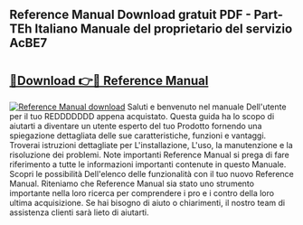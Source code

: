 ## Reference Manual Download gratuit PDF - Part-TEh Italiano Manuale del proprietario del servizio AcBE7

# <h2><a href="http://dff135.blite.top/?on=Reference+Manual">🔗Download 👉🔴 Reference Manual</a></h2>

[![Reference Manual download](https://i.imgur.com/lujVjoI.png)](http://dff135.blite.top/?on=Reference+Manual)
Saluti e benvenuto nel manuale Dell'utente per il tuo REDDDDDDD appena acquistato. Questa guida ha lo scopo di aiutarti a diventare un utente esperto del tuo Prodotto fornendo una spiegazione dettagliata delle sue caratteristiche, funzioni e vantaggi. Troverai istruzioni dettagliate per L'installazione, L'uso, la manutenzione e la risoluzione dei problemi. Note importanti Reference Manual si prega di fare riferimento a tutte le informazioni importanti contenute in questo Manuale. Scopri le possibilità Dell'elenco delle funzionalità con il tuo nuovo Reference Manual. Riteniamo che Reference Manual sia stato uno strumento importante nella loro ricerca per comprendere i pro e i contro della loro ultima acquisizione. Se hai bisogno di aiuto o chiarimenti, il nostro team di assistenza clienti sarà lieto di aiutarti.
